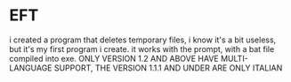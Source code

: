 # EFT
i created a program that deletes temporary files, i know it's a bit useless, but it's my first program i create. it works with the prompt, with a bat file compiled into exe.
ONLY VERSION 1.2 AND ABOVE HAVE MULTI-LANGUAGE SUPPORT, THE VERSION 1.1.1 AND UNDER ARE ONLY ITALIAN
